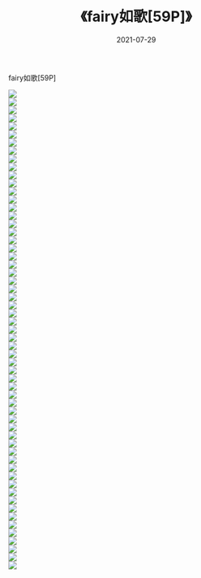 ﻿---
layout: post
title:  《fairy如歌[59P]》
date:   2021-07-29
img: http://pic.660000.xyz/1:/性感/2021/fairy如歌[59P]/000.jpg
categories: [美女, 清纯, 唯美]
---

fairy如歌[59P]

  ![](http://pic.660000.xyz/1:/性感/2021/fairy如歌[59P]/001.jpg) <br> ![](http://pic.660000.xyz/1:/性感/2021/fairy如歌[59P]/002.jpg) <br> ![](http://pic.660000.xyz/1:/性感/2021/fairy如歌[59P]/003.jpg) <br> ![](http://pic.660000.xyz/1:/性感/2021/fairy如歌[59P]/004.jpg) <br> ![](http://pic.660000.xyz/1:/性感/2021/fairy如歌[59P]/005.jpg) <br> ![](http://pic.660000.xyz/1:/性感/2021/fairy如歌[59P]/006.jpg) <br> ![](http://pic.660000.xyz/1:/性感/2021/fairy如歌[59P]/007.jpg) <br> ![](http://pic.660000.xyz/1:/性感/2021/fairy如歌[59P]/008.jpg) <br> ![](http://pic.660000.xyz/1:/性感/2021/fairy如歌[59P]/009.jpg) <br> ![](http://pic.660000.xyz/1:/性感/2021/fairy如歌[59P]/010.jpg) <br> ![](http://pic.660000.xyz/1:/性感/2021/fairy如歌[59P]/011.jpg) <br> ![](http://pic.660000.xyz/1:/性感/2021/fairy如歌[59P]/012.jpg) <br> ![](http://pic.660000.xyz/1:/性感/2021/fairy如歌[59P]/013.jpg) <br> ![](http://pic.660000.xyz/1:/性感/2021/fairy如歌[59P]/014.jpg) <br> ![](http://pic.660000.xyz/1:/性感/2021/fairy如歌[59P]/015.jpg) <br> ![](http://pic.660000.xyz/1:/性感/2021/fairy如歌[59P]/016.jpg) <br> ![](http://pic.660000.xyz/1:/性感/2021/fairy如歌[59P]/017.jpg) <br> ![](http://pic.660000.xyz/1:/性感/2021/fairy如歌[59P]/018.jpg) <br> ![](http://pic.660000.xyz/1:/性感/2021/fairy如歌[59P]/019.jpg) <br> ![](http://pic.660000.xyz/1:/性感/2021/fairy如歌[59P]/020.jpg) <br> ![](http://pic.660000.xyz/1:/性感/2021/fairy如歌[59P]/021.jpg) <br> ![](http://pic.660000.xyz/1:/性感/2021/fairy如歌[59P]/022.jpg) <br> ![](http://pic.660000.xyz/1:/性感/2021/fairy如歌[59P]/023.jpg) <br> ![](http://pic.660000.xyz/1:/性感/2021/fairy如歌[59P]/024.jpg) <br> ![](http://pic.660000.xyz/1:/性感/2021/fairy如歌[59P]/025.jpg) <br> ![](http://pic.660000.xyz/1:/性感/2021/fairy如歌[59P]/026.jpg) <br> ![](http://pic.660000.xyz/1:/性感/2021/fairy如歌[59P]/027.jpg) <br> ![](http://pic.660000.xyz/1:/性感/2021/fairy如歌[59P]/028.jpg) <br> ![](http://pic.660000.xyz/1:/性感/2021/fairy如歌[59P]/029.jpg) <br> ![](http://pic.660000.xyz/1:/性感/2021/fairy如歌[59P]/030.jpg) <br> ![](http://pic.660000.xyz/1:/性感/2021/fairy如歌[59P]/031.jpg) <br> ![](http://pic.660000.xyz/1:/性感/2021/fairy如歌[59P]/032.jpg) <br> ![](http://pic.660000.xyz/1:/性感/2021/fairy如歌[59P]/033.jpg) <br> ![](http://pic.660000.xyz/1:/性感/2021/fairy如歌[59P]/034.jpg) <br> ![](http://pic.660000.xyz/1:/性感/2021/fairy如歌[59P]/035.jpg) <br> ![](http://pic.660000.xyz/1:/性感/2021/fairy如歌[59P]/036.jpg) <br> ![](http://pic.660000.xyz/1:/性感/2021/fairy如歌[59P]/037.jpg) <br> ![](http://pic.660000.xyz/1:/性感/2021/fairy如歌[59P]/038.jpg) <br> ![](http://pic.660000.xyz/1:/性感/2021/fairy如歌[59P]/039.jpg) <br> ![](http://pic.660000.xyz/1:/性感/2021/fairy如歌[59P]/040.jpg) <br> ![](http://pic.660000.xyz/1:/性感/2021/fairy如歌[59P]/041.jpg) <br> ![](http://pic.660000.xyz/1:/性感/2021/fairy如歌[59P]/042.jpg) <br> ![](http://pic.660000.xyz/1:/性感/2021/fairy如歌[59P]/043.jpg) <br> ![](http://pic.660000.xyz/1:/性感/2021/fairy如歌[59P]/044.jpg) <br> ![](http://pic.660000.xyz/1:/性感/2021/fairy如歌[59P]/045.jpg) <br> ![](http://pic.660000.xyz/1:/性感/2021/fairy如歌[59P]/046.jpg) <br> ![](http://pic.660000.xyz/1:/性感/2021/fairy如歌[59P]/047.jpg) <br> ![](http://pic.660000.xyz/1:/性感/2021/fairy如歌[59P]/048.jpg) <br> ![](http://pic.660000.xyz/1:/性感/2021/fairy如歌[59P]/049.jpg) <br> ![](http://pic.660000.xyz/1:/性感/2021/fairy如歌[59P]/050.jpg) <br> ![](http://pic.660000.xyz/1:/性感/2021/fairy如歌[59P]/051.jpg) <br> ![](http://pic.660000.xyz/1:/性感/2021/fairy如歌[59P]/052.jpg) <br> ![](http://pic.660000.xyz/1:/性感/2021/fairy如歌[59P]/053.jpg) <br> ![](http://pic.660000.xyz/1:/性感/2021/fairy如歌[59P]/054.jpg) <br> ![](http://pic.660000.xyz/1:/性感/2021/fairy如歌[59P]/055.jpg) <br> ![](http://pic.660000.xyz/1:/性感/2021/fairy如歌[59P]/056.jpg) <br> ![](http://pic.660000.xyz/1:/性感/2021/fairy如歌[59P]/057.jpg) <br> ![](http://pic.660000.xyz/1:/性感/2021/fairy如歌[59P]/058.jpg) <br> ![](http://pic.660000.xyz/1:/性感/2021/fairy如歌[59P]/059.jpg) <br>